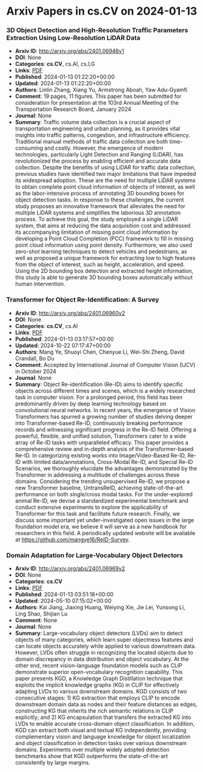 # Arxiv Papers in cs.CV on 2024-01-13
### 3D Object Detection and High-Resolution Traffic Parameters Extraction Using Low-Resolution LiDAR Data
- **Arxiv ID**: http://arxiv.org/abs/2401.06946v1
- **DOI**: None
- **Categories**: **cs.CV**, cs.AI, cs.LG
- **Links**: [PDF](http://arxiv.org/pdf/2401.06946v1)
- **Published**: 2024-01-13 01:22:20+00:00
- **Updated**: 2024-01-13 01:22:20+00:00
- **Authors**: Linlin Zhang, Xiang Yu, Armstrong Aboah, Yaw Adu-Gyamfi
- **Comment**: 19 pages, 11 figures. This paper has been submitted for consideration
  for presentation at the 103rd Annual Meeting of the Transportation Research
  Board, January 2024
- **Journal**: None
- **Summary**: Traffic volume data collection is a crucial aspect of transportation engineering and urban planning, as it provides vital insights into traffic patterns, congestion, and infrastructure efficiency. Traditional manual methods of traffic data collection are both time-consuming and costly. However, the emergence of modern technologies, particularly Light Detection and Ranging (LiDAR), has revolutionized the process by enabling efficient and accurate data collection. Despite the benefits of using LiDAR for traffic data collection, previous studies have identified two major limitations that have impeded its widespread adoption. These are the need for multiple LiDAR systems to obtain complete point cloud information of objects of interest, as well as the labor-intensive process of annotating 3D bounding boxes for object detection tasks. In response to these challenges, the current study proposes an innovative framework that alleviates the need for multiple LiDAR systems and simplifies the laborious 3D annotation process. To achieve this goal, the study employed a single LiDAR system, that aims at reducing the data acquisition cost and addressed its accompanying limitation of missing point cloud information by developing a Point Cloud Completion (PCC) framework to fill in missing point cloud information using point density. Furthermore, we also used zero-shot learning techniques to detect vehicles and pedestrians, as well as proposed a unique framework for extracting low to high features from the object of interest, such as height, acceleration, and speed. Using the 2D bounding box detection and extracted height information, this study is able to generate 3D bounding boxes automatically without human intervention.



### Transformer for Object Re-Identification: A Survey
- **Arxiv ID**: http://arxiv.org/abs/2401.06960v2
- **DOI**: None
- **Categories**: **cs.CV**, cs.AI
- **Links**: [PDF](http://arxiv.org/pdf/2401.06960v2)
- **Published**: 2024-01-13 03:17:57+00:00
- **Updated**: 2024-10-22 07:17:47+00:00
- **Authors**: Mang Ye, Shuoyi Chen, Chenyue Li, Wei-Shi Zheng, David Crandall, Bo Du
- **Comment**: Accepted by International Journal of Computer Vision (IJCV) in
  October 2024
- **Journal**: None
- **Summary**: Object Re-identification (Re-ID) aims to identify specific objects across different times and scenes, which is a widely researched task in computer vision. For a prolonged period, this field has been predominantly driven by deep learning technology based on convolutional neural networks. In recent years, the emergence of Vision Transformers has spurred a growing number of studies delving deeper into Transformer-based Re-ID, continuously breaking performance records and witnessing significant progress in the Re-ID field. Offering a powerful, flexible, and unified solution, Transformers cater to a wide array of Re-ID tasks with unparalleled efficacy. This paper provides a comprehensive review and in-depth analysis of the Transformer-based Re-ID. In categorizing existing works into Image/Video-Based Re-ID, Re-ID with limited data/annotations, Cross-Modal Re-ID, and Special Re-ID Scenarios, we thoroughly elucidate the advantages demonstrated by the Transformer in addressing a multitude of challenges across these domains. Considering the trending unsupervised Re-ID, we propose a new Transformer baseline, UntransReID, achieving state-of-the-art performance on both single/cross modal tasks. For the under-explored animal Re-ID, we devise a standardized experimental benchmark and conduct extensive experiments to explore the applicability of Transformer for this task and facilitate future research. Finally, we discuss some important yet under-investigated open issues in the large foundation model era, we believe it will serve as a new handbook for researchers in this field. A periodically updated website will be available at https://github.com/mangye16/ReID-Survey.



### Domain Adaptation for Large-Vocabulary Object Detectors
- **Arxiv ID**: http://arxiv.org/abs/2401.06969v2
- **DOI**: None
- **Categories**: **cs.CV**
- **Links**: [PDF](http://arxiv.org/pdf/2401.06969v2)
- **Published**: 2024-01-13 03:51:18+00:00
- **Updated**: 2024-05-10 07:15:02+00:00
- **Authors**: Kai Jiang, Jiaxing Huang, Weiying Xie, Jie Lei, Yunsong Li, Ling Shao, Shijian Lu
- **Comment**: None
- **Journal**: None
- **Summary**: Large-vocabulary object detectors (LVDs) aim to detect objects of many categories, which learn super objectness features and can locate objects accurately while applied to various downstream data. However, LVDs often struggle in recognizing the located objects due to domain discrepancy in data distribution and object vocabulary. At the other end, recent vision-language foundation models such as CLIP demonstrate superior open-vocabulary recognition capability. This paper presents KGD, a Knowledge Graph Distillation technique that exploits the implicit knowledge graphs (KG) in CLIP for effectively adapting LVDs to various downstream domains. KGD consists of two consecutive stages: 1) KG extraction that employs CLIP to encode downstream domain data as nodes and their feature distances as edges, constructing KG that inherits the rich semantic relations in CLIP explicitly; and 2) KG encapsulation that transfers the extracted KG into LVDs to enable accurate cross-domain object classification. In addition, KGD can extract both visual and textual KG independently, providing complementary vision and language knowledge for object localization and object classification in detection tasks over various downstream domains. Experiments over multiple widely adopted detection benchmarks show that KGD outperforms the state-of-the-art consistently by large margins.



